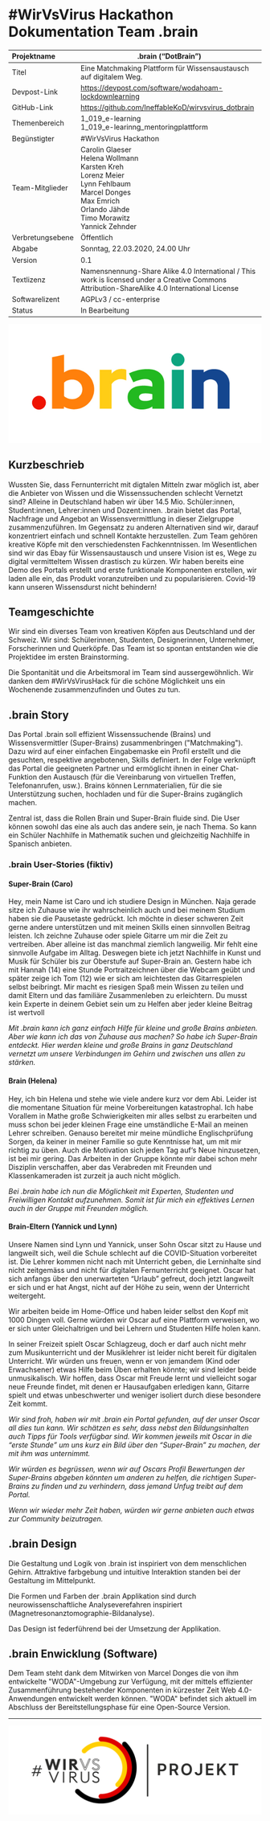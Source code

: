 

# #WirVsVirus Hackathon Dokumentation Team .brain

| Projektname      | .brain (“DotBrain”)                                          |
| :--------------- | ------------------------------------------------------------ |
| Titel            | Eine Matchmaking Plattform für Wissensaustausch auf digitalem Weg. |
| Devpost-Link     | https://devpost.com/software/wodahoam-lockdownlearning       |
| GitHub-Link      | https://github.com/IneffableKoD/wirvsvirus_dotbrain          |
| Themenbereich    | 1_019_e-learning<br />1_019_e-learinng_mentoringplattform    |
| Begünstigter     | #WirVsVirus Hackathon                                        |
| Team-Mitglieder  | Carolin Glaeser<br />Helena Wollmann<br />Karsten Kreh<br />Lorenz Meier<br />Lynn Fehlbaum<br />Marcel Donges<br />Max Emrich<br />Orlando Jähde<br />Timo Morawitz<br />Yannick Zehnder |
| Verbretungsebene | Öffentlich                                                   |
| Abgabe           | Sonntag, 22.03.2020, 24.00 Uhr                               |
| Version          | 0.1                                                          |
| Textlizenz       | Namensnennung-Share Alike 4.0 International / This work is licensed under a Creative Commons Attribution-ShareAlike 4.0 International License |
| Softwarelizent   | AGPLv3 / cc-enterprise                                       |
| Status           | In Bearbeitung                                               |

![Logo_Dotbrain](pictures/200322_brain_Logo.jpg)

## Kurzbeschrieb

Wussten Sie, dass Fernunterricht mit digtalen Mitteln zwar möglich ist, aber die Anbieter von Wissen und die Wissenssuchenden schlecht Vernetzt sind? Alleine in Deutschland haben wir über 14.5 Mio. Schüler:innen, Student:innen, Lehrer:innen und Dozent:innen. .brain bietet das Portal, Nachfrage und Angebot an Wissensvermittlung in dieser Zielgruppe zusammenzuführen. Im Gegensatz zu anderen Alternativen sind wir, darauf konzentriert einfach und schnell Kontakte herzustellen. Zum Team gehören kreative Köpfe mit den verschiedensten Fachkenntnissen. Im Wesentlichen sind wir das Ebay für Wissensaustausch und unsere Vision ist es, Wege zu digital vermitteltem Wissen drastisch zu kürzen. Wir haben bereits eine Demo des Portals erstellt und erste funktionale Komponenten erstellen, wir laden alle ein, das Produkt voranzutreiben und zu popularisieren. Covid-19 kann unseren Wissensdurst nicht behindern! 

## Teamgeschichte

Wir sind ein diverses Team von kreativen Köpfen aus Deutschland und der Schweiz. Wir sind: Schülerinnen, Studenten, Designerinnen, Unternehmer, Forscherinnen und Querköpfe. Das Team ist so spontan entstanden wie die Projektidee im ersten Brainstorming. 

Die Spontanität und die Arbeitsmoral im Team sind aussergewöhnlich. Wir danken dem #WirVsVirusHack für die schöne Möglichkeit uns ein Wochenende zusammenzufinden und Gutes zu tun. 

## .brain Story

Das Portal .brain soll effizient Wissenssuchende (Brains) und Wissensvermittler (Super-Brains) zusammenbringen ("Matchmaking"). Dazu wird auf einer einfachen Eingabemaske ein Profil erstellt und die gesuchten, respektive angebotenen, Skills definiert. In der Folge verknüpft das Portal die geeigneten Partner und ermöglicht ihnen in einer Chat-Funktion den Austausch (für die Vereinbarung von virtuellen Treffen, Telefonanrufen, usw.). Brains können Lernmaterialien, für die sie Unterstützung suchen, hochladen und für die Super-Brains zugänglich machen. 

Zentral ist, dass die Rollen Brain und Super-Brain fluide sind. Die User können sowohl das eine als auch das andere sein, je nach Thema. So kann ein Schüler Nachhilfe in Mathematik suchen und gleichzeitig Nachhilfe in Spanisch anbieten. 

### .brain User-Stories (fiktiv)

#### Super-Brain (Caro)

Hey, mein Name ist Caro und ich studiere Design in München. Naja gerade sitze ich Zuhause wie ihr wahrscheinlich auch und bei meinem Studium haben sie die Pausetaste gedrückt. Ich möchte in dieser schweren Zeit gerne andere unterstützen und mit meinen Skills einen sinnvollen Beitrag leisten. Ich zeichne Zuhause oder spiele Gitarre um mir die Zeit zu vertreiben. Aber alleine ist das manchmal ziemlich langweilig. Mir fehlt eine sinnvolle Aufgabe im Alltag. Deswegen biete ich jetzt Nachhilfe in Kunst und Musik für Schüler bis zur Oberstufe auf Super-Brain an. Gestern habe ich mit Hannah (14) eine Stunde Portraitzeichnen über die Webcam geübt und später zeige ich Tom (12) wie er sich am leichtesten das Gitarrespielen selbst beibringt. Mir macht es riesigen Spaß mein Wissen zu teilen und damit Eltern und das familiäre Zusammenleben zu erleichtern. Du musst kein Experte in deinem Gebiet sein um zu Helfen aber jeder kleine Beitrag ist wertvoll

*Mit .brain kann ich ganz einfach Hilfe für kleine und große Brains anbieten.* *Aber wie kann ich das von Zuhause aus machen?* *So habe ich Super-Brain entdeckt. Hier werden kleine und große Brains in ganz Deutschland vernetzt um unsere Verbindungen im Gehirn und zwischen uns allen zu stärken.* 

#### Brain (Helena)

Hey, ich bin Helena und stehe wie viele andere kurz vor dem Abi. Leider ist die momentane Situation für meine Vorbereitungen katastrophal. Ich habe Vorallem in Mathe große Schwierigkeiten mir alles selbst zu erarbeiten und muss schon bei jeder kleinen Frage eine umständliche E-Mail an meinen Lehrer schreiben. Genauso bereitet mir meine mündliche Englischprüfung Sorgen, da keiner in meiner Familie so gute Kenntnisse hat, um mit mir richtig zu üben. Auch die Motivation sich jeden Tag auf‘s Neue hinzusetzen, ist bei mir gering. Das Arbeiten in der Gruppe könnte mir dabei schon mehr Disziplin verschaffen, aber das Verabreden mit Freunden und Klassenkameraden ist zurzeit ja auch nicht möglich. 

*Bei .brain habe ich nun die Möglichkeit mit Experten, Studenten und Freiwilligen Kontakt aufzunehmen. Somit ist für mich ein effektives Lernen auch in der Gruppe mit Freunden möglich.*

#### Brain-Eltern (Yannick und Lynn)

Unsere Namen sind Lynn und Yannick, unser Sohn Oscar sitzt zu Hause und langweilt sich, weil die Schule schlecht auf die COVID-Situation vorbereitet ist. Die Lehrer kommen nicht nach mit Unterricht geben, die Lerninhalte sind nicht zeitgemäss und nicht für digitalen Fernunterricht geeignet. Oscar hat sich anfangs über den unerwarteten “Urlaub” gefreut, doch jetzt langweilt er sich und er hat Angst, nicht auf der Höhe zu sein, wenn der Unterricht weitergeht.

Wir arbeiten beide im Home-Office und haben leider selbst den Kopf mit 1000 Dingen voll. Gerne würden wir Oscar auf eine Plattform verweisen, wo er sich unter Gleichaltrigen und bei Lehrern und Studenten Hilfe holen kann. 

In seiner Freizeit spielt Oscar Schlagzeug, doch er darf auch nicht mehr zum Musikunterricht und der Musiklehrer ist leider nicht bereit für digitalen Unterricht. Wir würden uns freuen, wenn er von jemandem (Kind oder Erwachsener) etwas Hilfe beim Üben erhalten könnte; wir sind leider beide unmusikalisch. Wir hoffen, dass Oscar mit Freude lernt und vielleicht sogar neue Freunde findet, mit denen er Hausaufgaben erledigen kann, Gitarre spielt und etwas unbeschwerter und weniger isoliert durch diese besondere Zeit kommt. 

*Wir sind froh, haben wir mit .brain ein Portal gefunden, auf der unser Oscar all dies tun kann. Wir schätzen es sehr, dass nebst den Bildungsinhalten auch Tipps für Tools verfügbar sind. Wir kommen jeweils mit Oscar in die “erste Stunde” um uns kurz ein Bild über den “Super-Brain” zu machen, der mit ihm was unternimmt.* 

*Wir würden es begrüssen, wenn wir auf Oscars Profil Bewertungen der Super-Brains abgeben könnten um anderen zu helfen, die richtigen Super-Brains zu finden und zu verhindern, dass jemand Unfug treibt auf dem Portal.* 

*Wenn wir wieder mehr Zeit haben, würden wir gerne anbieten auch etwas zur Community beizutragen.*

## .brain Design

Die Gestaltung und Logik von .brain ist inspiriert von dem menschlichen Gehirn. Attraktive farbgebung und intuitive Interaktion standen bei der Gestaltung im Mittelpunkt. 

Die Formen und Farben der .brain Applikation sind durch neurowissenschaftliche Analyseverefahren inspiriert (Magnetresonanztomographie-Bildanalyse).

Das Design ist federführend bei der Umsetzung der Applikation.

## .brain Enwicklung (Software)

Dem Team steht dank dem Mitwirken von Marcel Donges die von ihm entwickelte "WODA"-Umgebung zur Verfügung, mit der mittels effizienter Zusammenführung bestehender Komponenten in kürzester Zeit Web 4.0-Anwendungen entwickelt werden können. "WODA" befindet sich aktuell im Abschluss der Bereitstellungsphase für eine Open-Source Version. 

------

![Logo_Projekt_02.png](pictures/Logo_Projekt_02.png)

